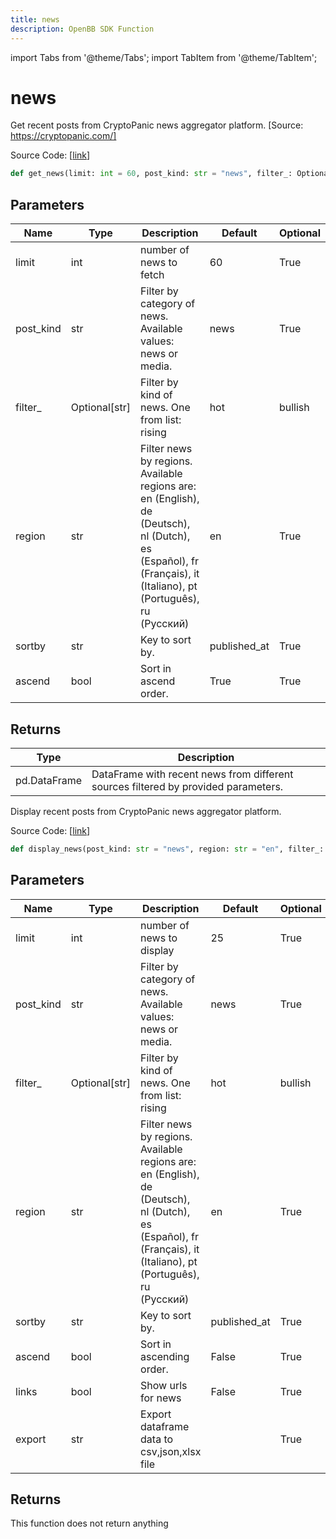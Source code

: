 ```yaml
---
title: news
description: OpenBB SDK Function
---
```


import Tabs from '@theme/Tabs';
import TabItem from '@theme/TabItem';

# news

<Tabs>
<TabItem value="model" label="Model" default>

Get recent posts from CryptoPanic news aggregator platform. [Source: https://cryptopanic.com/]

Source Code: [[link](https://github.com/OpenBB-finance/OpenBBTerminal/tree/main/openbb_terminal/cryptocurrency/overview/cryptopanic_model.py#L158)]

```python
def get_news(limit: int = 60, post_kind: str = "news", filter_: Optional[str] = None, region: str = "en", source: Optional[str] = None, symbol: Optional[str] = None, sortby: str = "published_at", ascend: bool = True) -> DataFrame
```
## Parameters

| Name | Type | Description | Default | Optional |
| ---- | ---- | ----------- | ------- | -------- |
| limit | int | number of news to fetch | 60 | True |
| post_kind | str | Filter by category of news. Available values: news or media. | news | True |
| filter_ | Optional[str] | Filter by kind of news. One from list: rising|hot|bullish|bearish|important|saved|lol | None | True |
| region | str | Filter news by regions. Available regions are: en (English), de (Deutsch), nl (Dutch),<br/>es (Español), fr (Français), it (Italiano), pt (Português), ru (Русский) | en | True |
| sortby | str | Key to sort by. | published_at | True |
| ascend | bool | Sort in ascend order. | True | True |

## Returns

| Type | Description |
| ---- | ----------- |
| pd.DataFrame | DataFrame with recent news from different sources filtered by provided parameters. |



</TabItem>
<TabItem value="view" label="View">

Display recent posts from CryptoPanic news aggregator platform.

Source Code: [[link](https://github.com/OpenBB-finance/OpenBBTerminal/tree/main/openbb_terminal/cryptocurrency/overview/cryptopanic_view.py#L17)]

```python
def display_news(post_kind: str = "news", region: str = "en", filter_: Optional[str] = None, limit: int = 25, sortby: str = "published_at", ascend: bool = False, links: bool = False, export: str = "") -> None
```
## Parameters

| Name | Type | Description | Default | Optional |
| ---- | ---- | ----------- | ------- | -------- |
| limit | int | number of news to display | 25 | True |
| post_kind | str | Filter by category of news. Available values: news or media. | news | True |
| filter_ | Optional[str] | Filter by kind of news. One from list: rising|hot|bullish|bearish|important|saved|lol | None | True |
| region | str | Filter news by regions. Available regions are: en (English), de (Deutsch), nl (Dutch),<br/>es (Español), fr (Français), it (Italiano), pt (Português), ru (Русский) | en | True |
| sortby | str | Key to sort by. | published_at | True |
| ascend | bool | Sort in ascending order. | False | True |
| links | bool | Show urls for news | False | True |
| export | str | Export dataframe data to csv,json,xlsx file |  | True |

## Returns

This function does not return anything



</TabItem>
</Tabs>